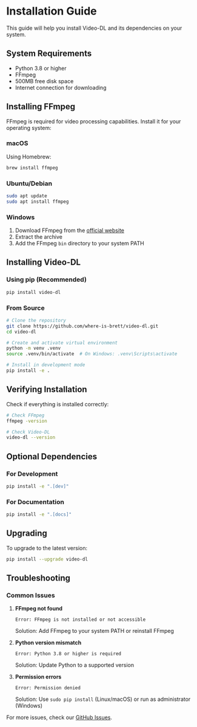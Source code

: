 # Installation Guide

This guide will help you install Video-DL and its dependencies on your system.

## System Requirements

- Python 3.8 or higher
- FFmpeg
- 500MB free disk space
- Internet connection for downloading

## Installing FFmpeg

FFmpeg is required for video processing capabilities. Install it for your operating system:

### macOS

Using Homebrew:
```bash
brew install ffmpeg
```

### Ubuntu/Debian
```bash
sudo apt update
sudo apt install ffmpeg
```

### Windows

1. Download FFmpeg from the [official website](https://ffmpeg.org/download.html)
2. Extract the archive
3. Add the FFmpeg `bin` directory to your system PATH

## Installing Video-DL

### Using pip (Recommended)

```bash
pip install video-dl
```

### From Source

```bash
# Clone the repository
git clone https://github.com/where-is-brett/video-dl.git
cd video-dl

# Create and activate virtual environment
python -m venv .venv
source .venv/bin/activate  # On Windows: .venv\Scripts\activate

# Install in development mode
pip install -e .
```

## Verifying Installation

Check if everything is installed correctly:

```bash
# Check FFmpeg
ffmpeg -version

# Check Video-DL
video-dl --version
```

## Optional Dependencies

### For Development
```bash
pip install -e ".[dev]"
```

### For Documentation
```bash
pip install -e ".[docs]"
```

## Upgrading

To upgrade to the latest version:

```bash
pip install --upgrade video-dl
```

## Troubleshooting

### Common Issues

1. **FFmpeg not found**
   ```
   Error: FFmpeg is not installed or not accessible
   ```
   Solution: Add FFmpeg to your system PATH or reinstall FFmpeg

2. **Python version mismatch**
   ```
   Error: Python 3.8 or higher is required
   ```
   Solution: Update Python to a supported version

3. **Permission errors**
   ```
   Error: Permission denied
   ```
   Solution: Use `sudo pip install` (Linux/macOS) or run as administrator (Windows)

For more issues, check our [GitHub Issues](https://github.com/where-is-brett/video-dl/issues).
